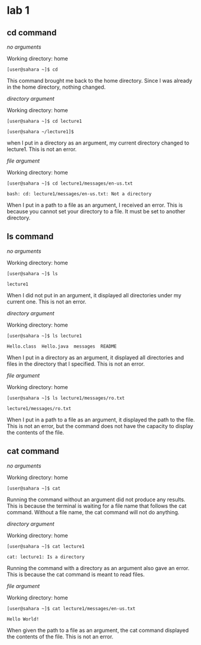 # lab 1 

## cd command 

*no arguments* 

Working directory: home 

```
[user@sahara ~]$ cd
```

This command brought me back to the home directory. Since I was already in the home directory, nothing changed.


*directory argument*

Working directory: home 

```
[user@sahara ~]$ cd lecture1

[user@sahara ~/lecture1]$
``` 

when I put in a directory as an argument, my current directory changed to lecture1. This is not an error. 


*file argument*

Working directory: home 

```
[user@sahara ~]$ cd lecture1/messages/en-us.txt

bash: cd: lecture1/messages/en-us.txt: Not a directory
```


When I put in a path to a file as an argument, I received an error. This is because you cannot set your directory to a file. It must be set to another directory. 


## ls command

*no arguments*

Working directory: home 

```
[user@sahara ~]$ ls

lecture1
```

When I did not put in an argument, it displayed all directories under my current one. This is not an error.


*directory argument*

Working directory: home 

```
[user@sahara ~]$ ls lecture1

Hello.class  Hello.java  messages  README
```


When I put in a directory as an argument, it displayed all directories and files in the directory that I specified. This is not an error.


*file argument*

Working directory: home 

```
[user@sahara ~]$ ls lecture1/messages/ro.txt

lecture1/messages/ro.txt
```


When I put in a path to a file as an argument, it displayed the path to the file. This is not an error, but the command does not have the capacity to display the contents of the file. 


## cat command

*no arguments* 

Working directory: home 

```
[user@sahara ~]$ cat
```


Running the command without an argument did not produce any results. This is because the terminal is waiting for a file name that follows the cat command. Without a file name, the cat command will not do anything. 


*directory argument*

Working directory: home 

```
[user@sahara ~]$ cat lecture1

cat: lecture1: Is a directory
```

Running the command with a directory as an argument also gave an error. This is because the cat command is meant to read files. 


*file argument*

Working directory: home 

```
[user@sahara ~]$ cat lecture1/messages/en-us.txt

Hello World!
```


When given the path to a file as an argument, the cat command displayed the contents of the file. This is not an error. 

